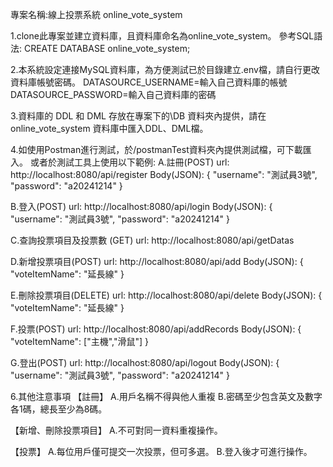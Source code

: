 專案名稱:線上投票系統 online_vote_system

1.clone此專案並建立資料庫，且資料庫命名為online_vote_system。
參考SQL語法:
CREATE DATABASE online_vote_system;


2.本系統設定連接MySQL資料庫，為方便測試已於目錄建立.env檔，請自行更改資料庫帳號密碼。
DATASOURCE_USERNAME=輸入自己資料庫的帳號
DATASOURCE_PASSWORD=輸入自己資料庫的密碼


3.資料庫的 DDL 和 DML 存放在專案下的\DB 資料夾內提供，請在online_vote_system 資料庫中匯入DDL、DML檔。


4.如使用Postman進行測試，於/postmanTest資料夾內提供測試檔，可下載匯入。
  或者於測試工具上使用以下範例:
A.註冊(POST)
url:
http://localhost:8080/api/register
Body(JSON):
{
    "username": "測試員3號",
    "password": "a20241214"
}

B.登入(POST)
url:
http://localhost:8080/api/login
Body(JSON):
{
    "username": "測試員3號",
    "password": "a20241214"
}

C.查詢投票項目及投票數 (GET)
url:
http://localhost:8080/api/getDatas

D.新增投票項目(POST)
url:
http://localhost:8080/api/add
Body(JSON):
{
    "voteItemName": "延長線"
}

E.刪除投票項目(DELETE)
url:
http://localhost:8080/api/delete
Body(JSON):
{
    "voteItemName": "延長線"
}

F.投票(POST)
url:
http://localhost:8080/api/addRecords
Body(JSON):
{
    "voteItemName": ["主機","滑鼠"]
}

G.登出(POST)
url:
http://localhost:8080/api/logout
Body(JSON):
{
  "username": "測試員3號",
  "password": "a20241214"
}


6.其他注意事項
【註冊】
  A.用戶名稱不得與他人重複
  B.密碼至少包含英文及數字各1碼，總長至少為8碼。

【新增、刪除投票項目】
  A.不可對同一資料重複操作。

【投票】
  A.每位用戶僅可提交一次投票，但可多選。 
  B.登入後才可進行操作。




